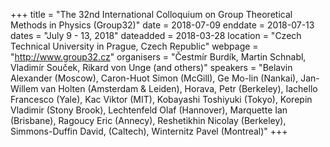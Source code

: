 +++
title = "The 32nd International Colloquium on Group Theoretical Methods in Physics (Group32)"
date = 2018-07-09
enddate = 2018-07-13
dates = "July 9 - 13, 2018"
dateadded = 2018-03-28
location = "Czech Technical University in Prague, Czech Republic"
webpage = "http://www.group32.cz"
organisers = "Čestmír Burdík, Martin Schnabl, Vladimír Souček, Rikard von Unge (and others)"
speakers = "Belavin Alexander (Moscow), Caron-Huot Simon (McGill), Ge Mo-lin (Nankai), Jan-Willem van Holten (Amsterdam & Leiden), Horava, Petr (Berkeley), Iachello Francesco (Yale), Kac Viktor (MIT), Kobayashi Toshiyuki (Tokyo), Korepin Vladimir (Stony Brook), Lechtenfeld Olaf (Hannover), Marquette Ian (Brisbane), Ragoucy Eric (Annecy), Reshetikhin Nicolay (Berkeley), Simmons-Duffin David, (Caltech), Winternitz Pavel (Montreal)"
+++
